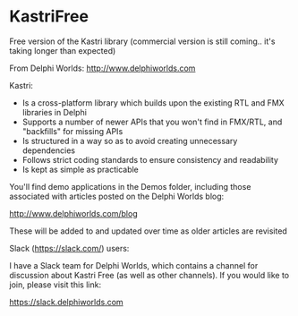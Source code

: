 # KastriFree

Free version of the Kastri library (commercial version is still coming.. it's taking longer than expected)

From Delphi Worlds: http://www.delphiworlds.com

Kastri:

* Is a cross-platform library which builds upon the existing RTL and FMX libraries in Delphi
* Supports a number of newer APIs that you won't find in FMX/RTL, and "backfills" for missing APIs
* Is structured in a way so as to avoid creating unnecessary dependencies
* Follows strict coding standards to ensure consistency and readability
* Is kept as simple as practicable

You'll find demo applications in the Demos folder, including those associated with articles posted on the Delphi Worlds blog:

  http://www.delphiworlds.com/blog
  
These will be added to and updated over time as older articles are revisited

Slack (https://slack.com/) users:

I have a Slack team for Delphi Worlds, which contains a channel for discussion about Kastri Free (as well as other channels). If you would like to join, please visit this link:

  https://slack.delphiworlds.com
